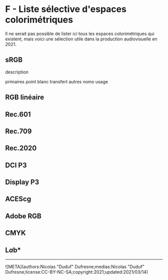 # F - Liste sélective d'espaces colorimétriques

Il ne serait pas possible de lister ici tous les espaces colorimétriques qui existent, mais voici une sélection utile dans la production audiovisuelle en 2021.

## sRGB

description

primaires
point blanc
transfert
autres noms
usage

## RGB linéaire

## Rec.601

## Rec.709

## Rec.2020

## DCI P3

## Display P3

## ACEScg

## Adobe RGB

## CMYK

## L*a*b*

----

![META](authors:Nicolas "Duduf" Dufresne;medias:Nicolas "Duduf" Dufresne;license:CC-BY-NC-SA;copyright:2021;updated:2021/03/14)